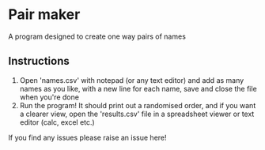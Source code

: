 # Pair maker
A program designed to create one way pairs of names

## Instructions

1. Open 'names.csv' with notepad (or any text editor) and add as many names as you like, with a new line for each name, save and close the file when you're done
2. Run the program! It should print out a randomised order, and if you want a clearer view, open the 'results.csv' file in a spreadsheet viewer or text editor (calc, excel etc.)

If you find any issues please raise an issue here!
